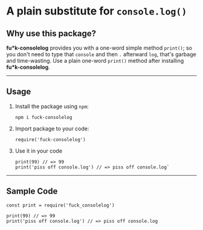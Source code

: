 # A plain substitute for `console.log()`

## Why use this package?

**fu\*k-consolelog** provides you with a one-word simple method `print()`; so you don't need to type that `console` and then `.` afterward `log`, that's garbage and time-wasting. Use a plain one-word `print()` method after installing **fu\*k-consolelog**.

---

## Usage

1. Install the package using `npm`:

    ```
    npm i fuck-consolelog
    ```

2. Import package to your code:

    ```
    require('fuck-consolelog')
    ```

3. Use it in your code

    ```
    print(99) // => 99
    print('piss off console.log') // => piss off console.log`
    ```

---

## Sample Code

```
const print = require('fuck_consolelog')

print(99) // => 99
print('piss off console.log') // => piss off console.log
```
